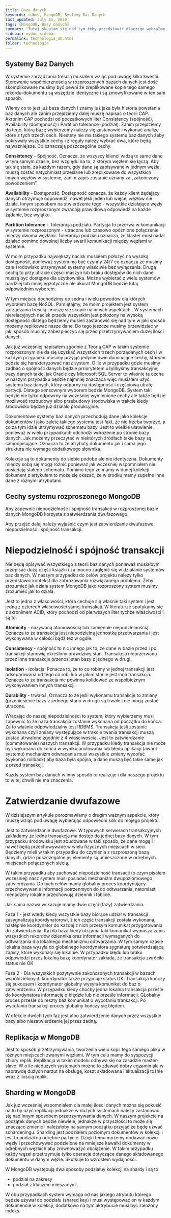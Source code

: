 ```yaml
---
title: Baza danych
keywords: rdbms, MongoDB, Systemy Baz Danych
last_updated: July 15, 2020
tags: [MongoDB, Bazy danych]
summary: "Tutaj skupiam się nad tym żeby przedstawić dlaczego wybrałem bazę danych Mongo DB i podstawowe cechy jakie będą przydatne w naszym projekcie"
sidebar: mydoc_sidebar
permalink: technologia_db.html
folder: technologia
---
```

## Systemy Baz Danych

W systemie zarządzania trescią musiałem wziąć pod uwagę kilka kwestii. Sterowanie współbierznością w rozproszonych bazach danych jest dość skomplikowane musimy być pewni że zreplikowane kopie tego samego rekordu-dokumentu są wszędzie identyczne i są zmowyfikowane w ten sam sposób.

Wiemy co to jest już baza danych i znamy już jaka była historia powstania baz danych ale zanim przejdziemy dalej muszę napisać o teorii CAP. Akronim CAP pochodzi od początkowych liter Consistency (spójność), Availability (dostępność) i Partition tolerance (podział). Zanim przejdziemy do tego, którą bazę wybierzemy należy się zastanowić i wykonać analizę które z tych trzech cech. Niestety nie ma takiego systemu baz danych żeby pokrywały wszystkie cechy i z reguły należy wybrać dwa, które będą najważniejsze. Co oznaczają poszczególne cechy.

**Consistency** - Spójność. Oznacza, że wszyscy klienci widzą te same dane w tym samym czasie, bez względu na to, z którym węzłem się łączą. Aby tak się stało, za każdym razem, gdy dane są zapisywane w jednym węźle, muszą zostać natychmiast przesłane lub zreplikowane do wszystkich innych węzłów w systemie, zanim zapis zostanie uznany za „zakończony powodzeniem”.

**Availability** - Dostępność. Dostępność oznacza, że każdy klient żądający danych otrzymuje odpowiedź, nawet jeśli jeden lub więcej węzłów nie działa. Innym sposobem na stwierdzenie tego - wszystkie działające węzły w systemie rozproszonym zwracają prawidłową odpowiedź na każde żądanie, bez wyjątku.

**Partition tolerance** - Tolerancja podziału. Partycja to przerwa w komunikacji w systemie rozproszonym - utracone lub czasowo opóźnione połączenie między dwoma węzłami. Tolerancja podziału oznacza, że klaster musi nadal działać pomimo dowolnej liczby awarii komunikacji między węzłami w systemie.

W moim przypadku największy nacisk musiałem położyć na wysoką dostępność, ponieważ system ma być czynny 24/7 co oznacza że musimy całe środowisko utrzymywać systemy właściwie bez wyłączania. Drugą cechą to przy utracie części maszyn lub braku dostępów do nich dane muszą być dostępne dla użytkownika. Można wybierać z wielu systemów bardziej lub mniej egzotyczne ale akurat MongoDB będzie tutaj odpowiednim wyborem.

W tym miejscu dochodzimy do sedna i wielu powodów dla których wybrałem bazę NoSQL. Pamiętajmy, że moim projektem jest system zarządzania treścią  i muszę się skupić na innych aspektach..
W systemach nierelacyjnych nacisk przede wszystkim jest położony na wysoką dostępność dlatego będziemy musieli zastanowić się nad tym w jaki sposób możemy replikować nasze dane. Do tego jeszcze musimy przewidzieć w jaki sposób musimy zabezpieczyć się przed przetrzymywaniem dużej ilości danych.


Jak już wcześniej napisałem zgodnie z Teorią CAP w takim systemie rozproszonym nie da się uzyskać wszystkich trzech porządanych cech i w każdym przypadku musimy przyjąć jedynie dwie dominujące cechy, którymi będzie się harakteryzować nasz system. O ile w przypadku gdzie musimy zadbać o spójność danych będzie prriorytetem użylibyśmy transakcyjnej bazy danych takiej jak Oracle czy Microsoft SQL Server to właśnie ta cecha w naszym przypadku będzie najmniej znacząca więc musiałem użyć systemu baz danych, który odporny na dostępność i częściową utratę partycji. Dlatego sensownym wyborem będzie MongoDB. System taki będzie nie tylko odpowrny na wcześniej wymienione cechy ale także będzie możliwość rozbudowy albo przebudowy środowiska w trakcie kiedy środowisko będzie już działało produkcyjnie. 

Dokumentowe systemy baz danych przechodują dane jako kolekcje dokumentów i jako zaletę takiego systemu jest fakt, że nie trzeba tworzyć, a co za tym idzie utrzymywać schematu bazy. Jest to wielkie ułatwienie, ponieważ w wielu przypadkach odchodzi wdrożenie po stronie bazy danych. Jak możemy przeczytać w niektórych źródłach takie bazy są samoopisujące. Oznacza to że atrybuty dokumentu jak i sama jego struktura nie wymaga dodatkowego słownika. 

Kolekcje są to dokumenty do siebie podobe ale nie identyczna. Dokumenty między sobą się mogą różnić ponieważ jak wcześniej wspomniałem nie posiadają stałego schematu. Pomimo tego że mamy w danej kolekcji dokument z artykułem to może się okazać, że w środku mamy zupełne inne dane z różnymi atrybutami.

## Cechy systemu rozproszonego MongoDB

Aby zapewnić niepodzielność i spójność transakcji w rozproszonej bazie danych MongoDB korzysta z zatwierdzania dwufazowego.

Aby przejść dalej należy wyjaśnić czym jest zatwierdzanie dwufazowe, niepodzielność i spójność transakcji.

# Niepodzielność i spójność transakcji

Nie będę opisywać wszystkiego z teorii baz danych ponieważ musiałbym przepisać dużą część książki i za mocno zagłębić się w działanie systemów baz danych. W naszym przypadku do celów projektu należy tylko przedstawić kontekst dla zobrazowania rozwiązanego problemu. Żeby zrozumieć jak działa system MongoDB jako rozproszony system musimy zrozumieć jak to działa. 

Jest to jedna z właściwości, która cechuje się właśnie taki system i jest jedną z czterech właściwości samej transakcji. W literaturze spotykamy się z akronimem ACID, który pochodzi od pierwszych liter tychże właściwości i są to:

**Atomicity** - nazywaną atomowością lub zamiennie niepodzielnością. Oznacza to że transakcja jest niepodzielną jednostką przetwarzania i jest wykonywana w całości bądź też w ogóle.

**Consistency** - spójność to nic innego jak to, że dane w bazie przed i po transakcji stanowią określony prawdziwy stan. Transakcja nieprzerwana przez inne transakcje przenosi stan bazy z jednego w drugi.

**Isolation** - izolacja. Pznacza to, że to co robimy w jednej transakcji jest odseparowana od tego co robi lub w jakim stanie jest inna transakcja. Oznacza to że transakcja nie powinna kolidować ze współbieżnym wykonywaniem innych transakcji.

**Durability** - trwałoś. Oznacza to że jeśli wykonamu transakcje to zmiany (przeniesienie bazy z jednego stanu w drugi) są trwałe i nie mogą zostać utracone.

Wracając do naszej niepodzielności to system, który wybierzemy musi zapewnić to że naza transakcja zostanie wykonana od początku do końca. Za to właśnie odpowiedzialny jest RDBMS. Transakcja jeśli zostanie wykonana czyli zmiany występujące w trakcie twania transakcji muszą zostać utrwalone zgodnie z 4 właściwością. Jest to zatwierdzanie (commitowanie) naszych transakcji.
W przypadku kiedy transakcja nie może być wykonana do końca w wyniku anulowania lub błędu aplikacji (awarii systemu) mechanizm odwracania musi wszystkie zmiany wycofać (wykonać rollback) aby baza była spójna, a dane muszą być takie same jak z przed transakcji.

Każdy system baz danych w inny sposób to realizuje i dla naszego projektu to w tej chwili nie ma znaczenia.

# Zatwierdzanie dwufazowe

W dzisiejszym artykule porozmawiamy o drugim ważnym aspekcie, który muszę wziąć pod uwagę wybierając odpowiedni silik do mojego projektu.

Jest to zatwierdzanie dwufazowe. W typowych serwerach transakcyjnych zakładamy że jedna transakcja ma dostęp do jednej bazy danych. W tym przypadku środowisku jest zbudowane w taki sposób, że dane mogą i nawet będą przechowywane w wielu fizycznych miejscach w sieci. Będziemy mieli w takim przypadku do czynienia z rozproszoną bazą danych, gdzie poszczególne jej elementy są umieszczone w odrębnych miejscach połączonych siecią.

W takim przypadku aby zachować niepodzielność transacji (o czym pisałem wcześniej) nasz system musi posiadać mechanizm dwupoziomowego zatwierdzania. Do tych celów mamy globalny proces koordynujący przechowywanie informacji potrzenmych do do odtwarzania, natomiast menadżery lokalne przechowują dziennik i tablice.

Jak sama nazwa wskazuje mamy dwie częći (fazy) zatwierdzania. 

Faza 1 - jest wtedy kiedy wszystkie bazy biorące udział w transakcji zasygnalizują koordynatorowi, ż ich część transakcji została wykonana, następnie koordynator do każdej z nich przesyła komunikat przygotowania do zatwierdzenia. Każda baza kiedy otrzyma taki komunikat wymusza zapis wszystkich rekordów dziennika  oraz informacji wymaganych do odtwarzania dla lokalnego mechanizmu odtwarzania. W tym samym czasie lokalna baza wysyła do globalnego koordynatora sygnaturę potwierdzającą zapisy, które wykonały się lokalnie.
W przypadku błędu lub braku odpowiedzi przez lokalną bazę koordynator zakłada, że transakcja zwróciła status nie OK

Faza 2 - Dla wszystkich pozytywnie zakończonych transakcji w bazach współdzielonych koordynator także przyjmuje status OK. Transakcja kończy się sukcesem i koordynator globalny wysyła komunikat do baz o zatwierdzeniu.
W przypadku kiedy choćby jedna lokalna transakcja prześle do koordynatora informację o błędzie lub nie prześle informacji. GLobalny proces prześle do reszty baz komunikat o wycofaniu transakcji. Po wycofaniu transakcji proces globalny kończy się błędem.

W efekcie dwóch tych faz jest albo zatwierdzenie danych przez wszystkie bazy albo niezatwierdzenie jej przez żadną.

## Replikacja w MongoDB

Jest to sposób przetrzymywania, tworzenia wielu kopii tego samego pliku w różnych miejscach zwanymi węzłami. W tym celu mamy do syspozycji zbiory replik. Replikacja w takim modelu odbywa się na zasadzie master-slave. W o ile niedużych systemach możne to zdawać dobry egzamin ale w naprawdę dużych narzut na obsługę, koszt składowana i aktualizacji tośnie wraz z ilością replik.

## Sharding w MongoDB

Jak już wcześniej wspomniałem dla małej ilości danych można się pokusić na to by użyć replikacji jednakże w dużych systemach należy zastanowić się nad innym sposobem przetrzymywania danych. W naszym projekcie na początek danych będzie niewiele, jednakże w przyszłości to może się znacząco zmienić i należałoby na samym początku przyjąć że będę użwać schardeningu. Sharding jest podziałem poziomym dokumentów w kolekcji i jest to podział na odrębne partycje. Dzięki temu możemy dodawać nowe węzły i przechowywać podzielone na mniejsze kawałki dokumenty w odrębnych węzłach aby zrównoważyć obciążenie. W takim przypadku każdy węzeł przetrzymuje tylko operacje dotyczące danego składowanego dokumentu w danym węźle. Skutkuje to wzrostem wydajnośći.

W MongoDB występują dwa sposoby podziałuy kolekcji na shardy i są to 
 - podział na zakresy
 - podział z kluczem mieszanym .

W obu przypadkach system wymaga od nas jakiego atrybutu którego będzie używał do podziału (shared key) i musi występować on w każdym dokumencie w kolekcji, dodatkowo na tym aktrybucie musi być założony indeks.
